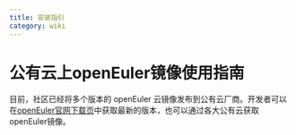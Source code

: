 ```yaml
---
title: 安装指引
category: wiki
---
```


# 公有云上openEuler镜像使用指南

目前，社区已经将多个版本的 openEuler 云镜像发布到公有云厂商。开发者可以在[openEuler官网下载页](https://www.openeuler.org/zh/download/get-os/)中获取最新的版本，也可以通过各大公有云获取openEuler镜像。
